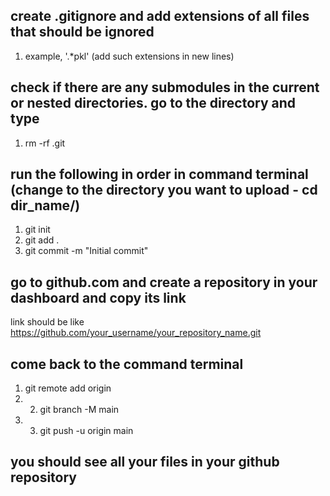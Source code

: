 ## create .gitignore and add extensions of all files that should be ignored
1. example, '.*pkl' (add such extensions in new lines)

## check if there are any submodules in the current or nested directories. go to the directory and type
1. rm -rf .git

## run the following in order in command terminal (change to the directory you want to upload - cd dir_name/)
1. git init
2. git add .
3. git commit -m "Initial commit"

## go to github.com and create a repository in your dashboard and copy its link
link should be like https://github.com/your_username/your_repository_name.git

## come back to the command terminal
1. git remote add origin <link>
2. 2. git branch -M main
3. 3. git push -u origin main


## you should see all your files in your github repository 
